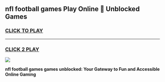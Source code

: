 
## nfl football games Play Online 👋 Unblocked Games
<h3>
<a href="https://premium.freeplayer.one?title=nfl_football_games&ref=19F">CLICK TO PLAY</a></h3>
<hr>

<h3>
<a href="https://premium.freeplayer.one?title=nfl_football_games&ref=19F">CLICK 2 PLAY</a>
  
</h3>

<a href="https://premium.freeplayer.one?title=nfl_football_games&ref=19F"><img src="https://clearcache.store/games.png"></a>


**nfl football games games unblocked: Your Gateway to Fun and Accessible Online Gaming**
